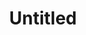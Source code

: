 ---
ee_id_thing: '4459'
site: '1'
type: '2'
inv_num: 2018-116
url: 2018-116-untitled
title: Untitled
year: '2018'
display_year: '2018'
medium: Triple Espresso, Acid Free Vellum Finish Archival Paper
dims: 12.25 x 12.25 in
pitch: ''
ps: ''
live_url: ''
related: ''
youtube: ''
related_code: ''
imgs: untitled-2018-116-db-ug--dadT.jpg
subheading: ''
download: ''
add_credit: ''
commission: ''
layout: things-i-made
---
